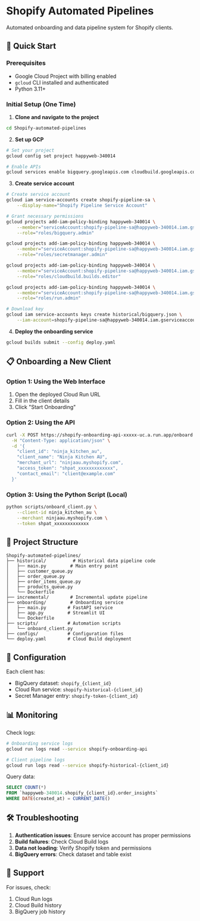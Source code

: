 # Shopify Automated Pipelines

Automated onboarding and data pipeline system for Shopify clients.

## 🚀 Quick Start

### Prerequisites
- Google Cloud Project with billing enabled
- `gcloud` CLI installed and authenticated
- Python 3.11+

### Initial Setup (One Time)

1. **Clone and navigate to the project**
```bash
cd Shopify-automated-pipelines
```

2. **Set up GCP**
```bash
# Set your project
gcloud config set project happyweb-340014

# Enable APIs
gcloud services enable bigquery.googleapis.com cloudbuild.googleapis.com run.googleapis.com secretmanager.googleapis.com cloudscheduler.googleapis.com
```

3. **Create service account**
```bash
# Create service account
gcloud iam service-accounts create shopify-pipeline-sa \
    --display-name="Shopify Pipeline Service Account"

# Grant necessary permissions
gcloud projects add-iam-policy-binding happyweb-340014 \
    --member="serviceAccount:shopify-pipeline-sa@happyweb-340014.iam.gserviceaccount.com" \
    --role="roles/bigquery.admin"

gcloud projects add-iam-policy-binding happyweb-340014 \
    --member="serviceAccount:shopify-pipeline-sa@happyweb-340014.iam.gserviceaccount.com" \
    --role="roles/secretmanager.admin"

gcloud projects add-iam-policy-binding happyweb-340014 \
    --member="serviceAccount:shopify-pipeline-sa@happyweb-340014.iam.gserviceaccount.com" \
    --role="roles/cloudbuild.builds.editor"

gcloud projects add-iam-policy-binding happyweb-340014 \
    --member="serviceAccount:shopify-pipeline-sa@happyweb-340014.iam.gserviceaccount.com" \
    --role="roles/run.admin"

# Download key
gcloud iam service-accounts keys create historical/bigquery.json \
    --iam-account=shopify-pipeline-sa@happyweb-340014.iam.gserviceaccount.com
```

4. **Deploy the onboarding service**
```bash
gcloud builds submit --config deploy.yaml
```

## 📋 Onboarding a New Client

### Option 1: Using the Web Interface

1. Open the deployed Cloud Run URL
2. Fill in the client details
3. Click "Start Onboarding"

### Option 2: Using the API

```bash
curl -X POST https://shopify-onboarding-api-xxxxx-uc.a.run.app/onboard \
  -H "Content-Type: application/json" \
  -d '{
    "client_id": "ninja_kitchen_au",
    "client_name": "Ninja Kitchen AU",
    "merchant_url": "ninjaau.myshopify.com",
    "access_token": "shpat_xxxxxxxxxxxxx",
    "contact_email": "client@example.com"
  }'
```

### Option 3: Using the Python Script (Local)

```bash
python scripts/onboard_client.py \
    --client-id ninja_kitchen_au \
    --merchant ninjaau.myshopify.com \
    --token shpat_xxxxxxxxxxxxx
```

## 📁 Project Structure

```
Shopify-automated-pipelines/
├── historical/          # Historical data pipeline code
│   ├── main.py         # Main entry point
│   ├── customer_queue.py
│   ├── order_queue.py
│   ├── order_items_queue.py
│   ├── products_queue.py
│   └── Dockerfile
├── incremental/        # Incremental update pipeline
├── onboarding/         # Onboarding service
│   ├── main.py        # FastAPI service
│   ├── app.py         # Streamlit UI
│   └── Dockerfile
├── scripts/           # Automation scripts
│   └── onboard_client.py
├── configs/           # Configuration files
└── deploy.yaml        # Cloud Build deployment
```

## 🔧 Configuration

Each client has:
- BigQuery dataset: `shopify_{client_id}`
- Cloud Run service: `shopify-historical-{client_id}`
- Secret Manager entry: `shopify-token-{client_id}`

## 📊 Monitoring

Check logs:
```bash
# Onboarding service logs
gcloud run logs read --service shopify-onboarding-api

# Client pipeline logs
gcloud run logs read --service shopify-historical-{client_id}
```

Query data:
```sql
SELECT COUNT(*) 
FROM `happyweb-340014.shopify_{client_id}.order_insights`
WHERE DATE(created_at) = CURRENT_DATE()
```

## 🛠️ Troubleshooting

1. **Authentication issues**: Ensure service account has proper permissions
2. **Build failures**: Check Cloud Build logs
3. **Data not loading**: Verify Shopify token and permissions
4. **BigQuery errors**: Check dataset and table exist

## 🚨 Support

For issues, check:
1. Cloud Run logs
2. Cloud Build history
3. BigQuery job history